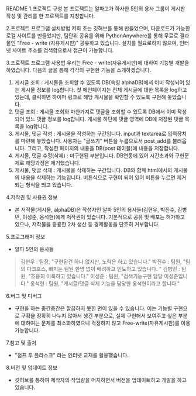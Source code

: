 README
1.프로젝트 구성
 본 프로젝트는 알파고가 하사한 5인의 용사 그룹이 게시판 작성 및 관리를 한 프로젝트를 지칭합니다.

2.프로젝트 프로그램 설치방법
  저희 조는 깃허브를 통해 만들었으며, 다운로드가 가능한 로컬 사이트를 만들었지만, 팀단위 공유를 위해 PythonAnywhere를 통해 무료로 결과물인 "Free - write (자유게시판)" 공유하고 있습니다. 설치를 필요로하지 않으며, 인터넷 사이트 주소를 검색함으로서 접근이 가능합니다.

3.프로젝트 프로그램 사용법
 우리는 Free - write(자유게시판)에 대하여 기능별 개발을 하였습니다. 다음의 글을 통해 각각의 구현한 기능을 소개하겠습니다.
  1) 게시글 조회 : 게시물을 조회할 수 있도록 DB(속칭 alphaDB)에서 이미 작성되어 있는 게시물 정보를 log합니다. 첫 메인페이지는 전체 게시글에 대한 목록을 log하고 있는데, 클릭하면 하이퍼 링크로 해당 게시물을 확인할 수 있도록 구현해 놓았습니다.
  2) 댓글 조회 : 게시물 조회와 마찬가지로 댓글을 조회할 수 있도록 DB에서 이미 작성되어 있느 댓글 정보를 log합니다. 게시물 하단에 댓글 영역에 DB에 저장된 댓글 목록을 log합니다.
  3) 게시물, 댓글 작성 : 게시물을 작성하는 구간입니다. input과 textarea로 입력장치를 마련해 놓았습니다. 사용자는 "글쓰기" 버튼을 누름으로서 post_add를 불러옵니다. 그리고, 작성한 페이지의 내용을 DB(post 테이블)에 내용을 저장합니다.
  4) 게시물, 댓글 수정(삭제) : 미구현된 부분입니다. DB연동에 있어 시간초과와 구현문제로 해당과정은 제거했습니다.
  5) 게시물, 댓글 삭제 : 게시물을 삭제하는 구간입니다. DB와 함께 html에서의 게시물의 내용을 삭제하는 기능입니다. 버튼식으로 구현이 되어 있어 버튼을 누르면 제거되는 형식을 띄고 있습니다.

4.저작권 및 사용권 정보
- 본 저작물(게시물, alphaDB)은 작성자인 알파 5인의 용사들(김현우, 박진수, 김병민, 이성준, 옹석현)에게 저작권이 있습니다. 기본적으로 공유 및 배포는 허가하고 있으나, 저작물을 응용한 2차 생산 등 경제활동을 단호히 거부합니다.

5.프로그래머 정보
- 알파 5인의 용사들
 > 김현우 : 팀장, "구현된건 하나 없지만, 노력은 하고 있습니다."
 > 박진수 : 팀원, "팀의 다크호스, 빠지는 팀원 한명 없이 배려하고 인도하고 있습니다. "
 > 김병민 : 팀원, "조용히 이룩하고 있습니다."
 > 이성준 : 팀원, "검색기능구현 담당 이성준입니다."
 > 옹석현 : 팀원, "게시글/댓글 삭제 기능을 담당한 옹석현이라고 합니다."
 
6.버그 및 디버그
- 구현을 하는 중간중간은 깔끔하지 못한 면이 있을 수 있습니다. 이는 기능별 구현으로 구획을 정확히 나누지 않아서 생긴 부분으로, 실제 구현해서 보여주고 싶은 부분에 대하여는 문제를 최소화하였으니 걱정하지 않고 Free-write(자유게시판)를 이용 가능합니다.

7.참고 및 출처
- "점프 투 플라스크" 라는 인터넷 교재를 활용했습니다.

8.버전 및 업데이트 정보
- 깃허브를 통하여 제작자의 작업량을 머지하면서 버전을 업데이트하고 개발을 하고 있습니다.
